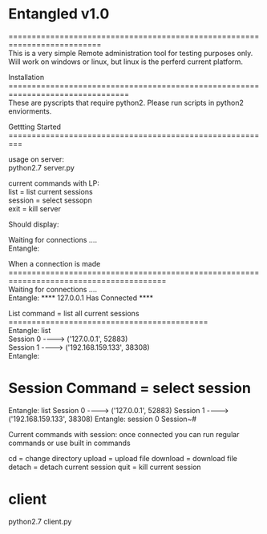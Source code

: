 # Entangled v1.0
==========================================================================<br/>
This is a very simple Remote administration tool for testing purposes only.<br/>
Will work on windows or linux, but linux is the perferd current platform.<br/>


Installation<br/>
================================================================================<br/>
These are pyscripts that require python2. Please run scripts in python2 enviorments.

Gettting Started <br/>
========================================================= <br/>

usage on server:  <br/>
python2.7 server.py <br/>

current commands with LP: <br/> 
list = list current sessions <br/> 
session = select sessopn <br/>
exit = kill server <br/> 

Should display: <br/> 

Waiting for connections .... <br/> 
Entangle:  <br/> 


When a connection is made <br/> 
======================================================================================== <br/> 
Waiting for connections .... <br/>
Entangle: **** 127.0.0.1 Has Connected **** <br/>


List command = list all current sessions <br/> 
=========================================== <br/>
Entangle: list <br/> 
Session 0 ----> ('127.0.0.1', 52883) <br/> 
Session 1 ----> ('192.168.159.133', 38308) <br/> 
Entangle: 



Session Command = select session
=========================================================================================
Entangle: list
Session 0 ----> ('127.0.0.1', 52883)
Session 1 ----> ('192.168.159.133', 38308)
Entangle: session 0
Session~# 


Current commands with session:
once connected you can run regular commands or use built in commands

cd = change directory
upload = upload file
download = download file
detach = detach current session
quit = kill current session

client
====================================
python2.7 client.py
